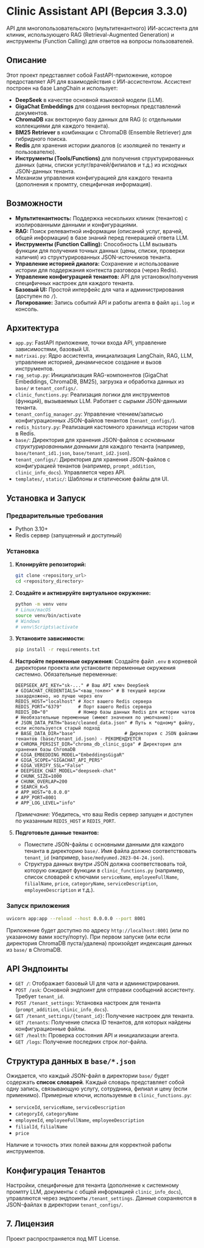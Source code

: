 # Clinic Assistant API (Версия 3.3.0)

API для многопользовательского (мультитенантного) ИИ-ассистента для клиник, использующего RAG (Retrieval-Augmented Generation) и инструменты (Function Calling) для ответов на вопросы пользователей.

## Описание

Этот проект представляет собой FastAPI-приложение, которое предоставляет API для взаимодействия с ИИ-ассистентом. Ассистент построен на базе LangChain и использует:
-   **DeepSeek** в качестве основной языковой модели (LLM).
-   **GigaChat Embeddings** для создания векторных представлений документов.
-   **ChromaDB** как векторную базу данных для RAG (с отдельными коллекциями для каждого тенанта).
-   **BM25 Retriever** в комбинации с ChromaDB (Ensemble Retriever) для гибридного поиска.
-   **Redis** для хранения истории диалогов (с изоляцией по тенанту и пользователю).
-   **Инструменты (Tools/Functions)** для получения структурированных данных (цены, списки услуг/врачей/филиалов и т.д.) из исходных JSON-данных тенанта.
-   Механизм управления конфигурацией для каждого тенанта (дополнения к промпту, специфичная информация).

## Возможности

-   **Мультитенантность:** Поддержка нескольких клиник (тенантов) с изолированными данными и конфигурациями.
-   **RAG:** Поиск релевантной информации (описаний услуг, врачей, общей информации) в базе знаний перед генерацией ответа LLM.
-   **Инструменты (Function Calling):** Способность LLM вызывать функции для получения точных данных (цены, списки, проверки наличия) из структурированных JSON-источников тенанта.
-   **Управление историей диалога:** Сохранение и использование истории для поддержания контекста разговора (через Redis).
-   **Управление конфигурацией тенантов:** API для установки/получения специфичных настроек для каждого тенанта.
-   **Базовый UI:** Простой интерфейс для чата и администрирования (доступен по `/`).
-   **Логирование:** Запись событий API и работы агента в файл `api.log` и консоль.

## Архитектура

-   `app.py`: FastAPI приложение, точки входа API, управление зависимостями, базовый UI.
-   `matrixai.py`: Ядро ассистента, инициализация LangChain, RAG, LLM, управление историей, динамическое создание и вызов инструментов.
-   `rag_setup.py`: Инициализация RAG-компонентов (GigaChat Embeddings, ChromaDB, BM25), загрузка и обработка данных из `base/` и `tenant_configs/`.
-   `clinic_functions.py`: Реализация логики для инструментов (функций), вызываемых LLM. Работает с *сырыми* JSON-данными тенанта.
-   `tenant_config_manager.py`: Управление чтением/записью конфигурационных JSON-файлов тенантов (`tenant_configs/`).
-   `redis_history.py`: Реализация кастомного хранилища истории чатов в Redis.
-   `base/`: Директория для хранения JSON-файлов с *основными структурированными данными* для каждого тенанта (например, `base/tenant_id1.json`, `base/tenant_id2.json`).
-   `tenant_configs/`: Директория для хранения JSON-файлов с конфигурацией тенантов (например, `prompt_addition`, `clinic_info_docs`). Управляется через API.
-   `templates/`, `static/`: Шаблоны и статические файлы для UI.

## Установка и Запуск

### Предварительные требования

-   Python 3.10+
-   Redis сервер (запущенный и доступный)

### Установка

1.  **Клонируйте репозиторий:**
    ```bash
    git clone <repository_url>
    cd <repository_directory>
    ```
2.  **Создайте и активируйте виртуальное окружение:**
    ```bash
    python -m venv venv
    # Linux/macOS
    source venv/bin/activate
    # Windows
    # venv\Scripts\activate
    ```
3.  **Установите зависимости:**
    ```bash
    pip install -r requirements.txt
    ```
4.  **Настройте переменные окружения:**
    Создайте файл `.env` в корневой директории проекта или установите переменные окружения системно. Обязательные переменные:
    ```dotenv
    DEEPSEEK_API_KEY="sk-..." # Ваш API ключ DeepSeek
    # GIGACHAT_CREDENTIALS="<ваш_токен>" # В текущей версии захардкожено, но лучше через env
    REDIS_HOST="localhost" # Хост вашего Redis сервера
    REDIS_PORT="6379"      # Порт вашего Redis сервера
    REDIS_DB="0"           # Номер базы данных Redis для истории чатов
    # Необязательные переменные (имеют значения по умолчанию):
    # JSON_DATA_PATH="base/cleaned_data.json" # Путь к *одному* файлу, если используется старый подход
    # BASE_DATA_DIR="base"                  # Директория с JSON файлами тенантов (base/tenant_id.json) - РЕКОМЕНДУЕТСЯ
    # CHROMA_PERSIST_DIR="chroma_db_clinic_giga" # Директория для хранения базы ChromaDB
    # GIGA_EMBEDDING_MODEL="EmbeddingsGigaR"
    # GIGA_SCOPE="GIGACHAT_API_PERS"
    # GIGA_VERIFY_SSL="False"
    # DEEPSEEK_CHAT_MODEL="deepseek-chat"
    # CHUNK_SIZE=1000
    # CHUNK_OVERLAP=200
    # SEARCH_K=5
    # APP_HOST="0.0.0.0"
    # APP_PORT=8001
    # APP_LOG_LEVEL="info"
    ```
    *Примечание:* Убедитесь, что ваш Redis сервер запущен и доступен по указанным `REDIS_HOST` и `REDIS_PORT`.

5.  **Подготовьте данные тенантов:**
    -   Поместите JSON-файлы с основными данными для каждого тенанта в директорию `base/`. Имя файла должно соответствовать `tenant_id` (например, `base/medyumed.2023-04-24.json`).
    -   Структура данных внутри JSON должна соответствовать той, которую ожидают функции в `clinic_functions.py` (например, список словарей с ключами `serviceName`, `employeeFullName`, `filialName`, `price`, `categoryName`, `serviceDescription`, `employeeDescription` и т.д.).

### Запуск приложения

```bash
uvicorn app:app --reload --host 0.0.0.0 --port 8001
```

Приложение будет доступно по адресу `http://localhost:8001` (или по указанному вами хосту/порту). При первом запуске (или если директория ChromaDB пуста/удалена) произойдет индексация данных из `base/` в ChromaDB.

## API Эндпоинты

-   `GET /`: Отображает базовый UI для чата и администрирования.
-   `POST /ask`: Основной эндпоинт для отправки сообщений ассистенту. Требует `tenant_id`.
-   `POST /tenant_settings`: Установка настроек для тенанта (`prompt_addition`, `clinic_info_docs`).
-   `GET /tenant_settings/{tenant_id}`: Получение настроек для тенанта.
-   `GET /tenants`: Получение списка ID тенантов, для которых найдены конфигурационные файлы.
-   `GET /health`: Проверка состояния API и инициализации агента.
-   `GET /logs`: Получение последних строк лог-файла.

## Структура данных в `base/*.json`

Ожидается, что каждый JSON-файл в директории `base/` будет содержать **список словарей**. Каждый словарь представляет собой одну запись, связывающую услугу, сотрудника, филиал и цену (если применимо). Примерные ключи, используемые в `clinic_functions.py`:

-   `serviceId`, `serviceName`, `serviceDescription`
-   `categoryId`, `categoryName`
-   `employeeId`, `employeeFullName`, `employeeDescription`
-   `filialId`, `filialName`
-   `price`

Наличие и точность этих полей важны для корректной работы инструментов.

## Конфигурация Тенантов

Настройки, специфичные для тенанта (дополнение к системному промпту LLM, документы с общей информацией `clinic_info_docs`), управляются через эндпоинты `/tenant_settings`. Данные сохраняются в JSON-файлах в директории `tenant_configs/`.

## 7. Лицензия

Проект распространяется под MIT License.
